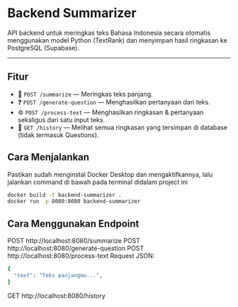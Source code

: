 #  Backend Summarizer

API backend untuk meringkas teks Bahasa Indonesia secara otomatis menggunakan model Python (TextRank) dan menyimpan hasil ringkasan ke PostgreSQL (Supabase).

---

## Fitur
- 🔁 `POST /summarize` — Meringkas teks panjang.
- ❓ `POST /generate-question` — Menghasilkan pertanyaan dari teks.
- ⚙️ `POST /process-text` — Menghasilkan ringkasan & pertanyaan sekaligus dari satu input teks.
- 📜 `GET /history` — Melihat semua ringkasan yang tersimpan di database (tidak termasuk Questions).

##  Cara Menjalankan 
Pastikan sudah menginstal Docker Desktop dan mengaktifkannya, lalu jalankan command di bawah pada terminal didalam project ini
```bash
docker build -t backend-summarizer .
docker run -p 8080:8080 backend-summarizer
```
## Cara Menggunakan Endpoint
POST http://localhost:8080/summarize
POST http://localhost:8080/generate-question
POST http://localhost:8080/process-text
Request JSON:
```bash
{
  "text": "Teks panjangmu...",
}

```
GET http://localhost:8080/history

